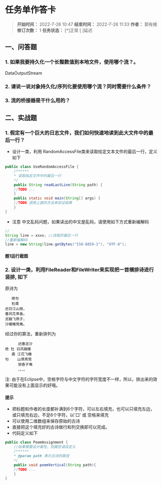 [//]: # (注释
  Date: 2022-07-26 10:29:53
  LastEditors: gyg
  LastEditTime: 2022-07-28 01:22:01
  FilePath: \note\郭有根-第十四章作业.md
)

# 任务单作答卡

>**开始时间：** 2022-7-26 10:47 **结束时间：** 2022-7-26 11:33
**作者：** 郭有根 **修订次数：** 1 **任务状态：** [*]正常 [ ]延迟

## 一、问答题

### 1. 如果我要持久化一个长整数值到本地文件，使用哪个流？。

DataOutputStream

### 2. 请说一说对象持久化/序列化要使用哪个流？同时需要什么条件？



### 3. 流的桥接器是干什么用的？

## 二、实战题

### 1. 假定有一个巨大的日志文件，我们如何快速地读到此大文件中的最后一行？

- 设计一类，利用 RandomAccessFile类来读取给定文本文件的最后一行，定义如下

```java
public class UseRandomAccessFile {
    /******
    * 读取指定文件中的最后一行
    */
    public String readLastLine(String path) {
    //TODO ...
    }
    public static void main(String[] args) {
    //TODO 调用上面的方法来验证结果
    }
}
```

- 注意 中文乱码问题，如果读出的中文是乱码，请使用如下方式重新编解码

```java
//
String line = xxxx; //读取的最后一行
//重新编解码
line = new String(line.getBytes("ISO-8859-1"), "UTF-8");
```

#### 题1运行截图

### 2. 设计一类，利用FileReader和FileWriter来实现把一首横排诗进行 竖排, 如下

原诗为

```gushi
   绝句    
   杜甫    
迟日江山丽，
春风花草香。
泥融飞燕子，
沙暖睡鸳鸯。
```

经过你的算法，重新排列为

```gushi
      迟春泥沙
绝 杜 日风融暖
   甫 江花飞睡
句    山草燕鸳
      丽香子鸯
      ，。，。
```

注: 由于在Eclipse中，空格字符与中文字符的字符宽度不一样，所以，排出来的效果可能没有上面显示的好哦。

#### 提示

- 把标题和作者的长度都补满到6个字符，可以左右填充，也可以只填充左边，或只填充右边，不足6个字符，以'口' 或 空格来填充
- 可以使用二维数组来保存原始的古诗
- 直接把这个填充好的古诗做行和列交换即可以完成。
- 代码定义如下

```java
public class PoemAssignment {
    //如果需要设计属性，则属性请自定义
    /******
    * @param path 表示古诗的路径
    */
    public void poemVertical(String path){
    //TODO ...
    }
}
```